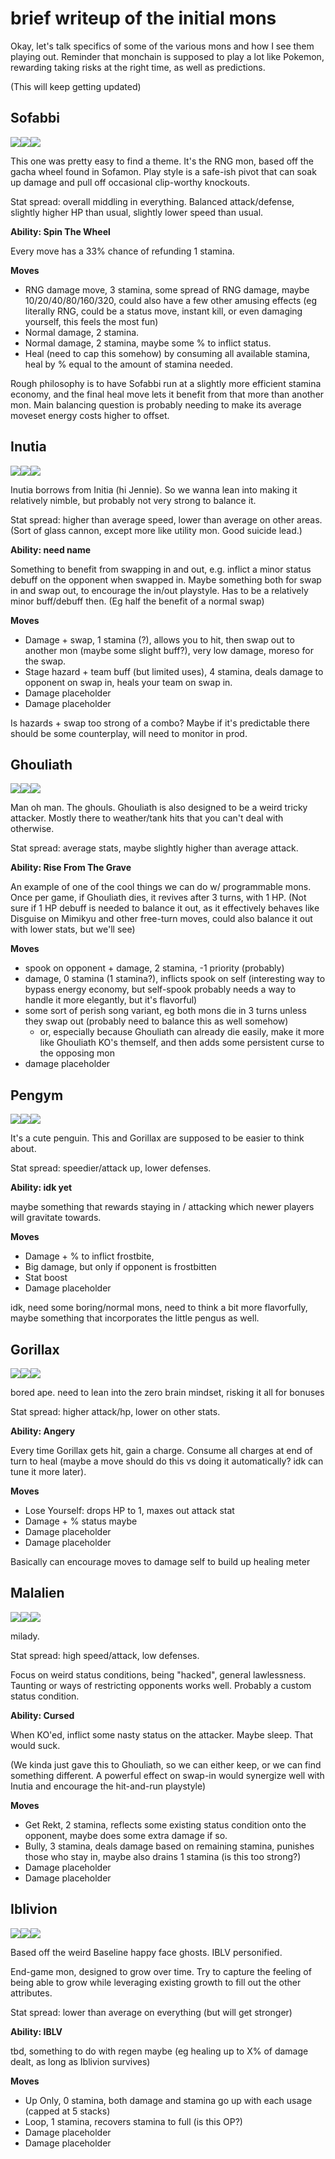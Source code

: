 # brief writeup of the initial mons

Okay, let's talk specifics of some of the various mons and how I see them playing out. Reminder that monchain is supposed to play a lot like Pokemon, rewarding taking risks at the right time, as well as predictions. 

(This will keep getting updated)

## Sofabbi

<img src="./assets/sofabbi_front.gif" class="sprite-img"><img src="./assets/sofabbi_back.gif" class="sprite-img"><img src="./assets/sofabbi_mini.gif" class="mini-img">

This one was pretty easy to find a theme. It's the RNG mon, based off the gacha wheel found in Sofamon. Play style is a safe-ish pivot that can soak up damage and pull off occasional clip-worthy knockouts.

Stat spread: overall middling in everything. Balanced attack/defense, slightly higher HP than usual, slightly lower speed than usual.

**Ability: Spin The Wheel**

Every move has a 33% chance of refunding 1 stamina.

**Moves**

- RNG damage move, 3 stamina, some spread of RNG damage, maybe 10/20/40/80/160/320, could also have a few other amusing effects (eg literally RNG, could be a status move, instant kill, or even damaging yourself, this feels the most fun)
- Normal damage, 2 stamina.
- Normal damage, 2 stamina, maybe some % to inflict status.
- Heal (need to cap this somehow) by consuming all available stamina, heal by % equal to the amount of stamina needed.

Rough philosophy is to have Sofabbi run at a slightly more efficient stamina economy, and the final heal move lets it benefit from that more than another mon. Main balancing question is probably needing to make its average moveset energy costs higher to offset.

## Inutia

<img src="./assets/inutia_front.gif" class="sprite-img"><img src="./assets/inutia_back.gif" class="sprite-img"><img src="./assets/inutia_mini.gif" class="mini-img">

Inutia borrows from Initia (hi Jennie). So we wanna lean into making it relatively nimble, but probably not very strong to balance it.

Stat spread: higher than average speed, lower than average on other areas. (Sort of glass cannon, except more like utility mon. Good suicide lead.)

**Ability: need name**

Something to benefit from swapping in and out, e.g. inflict a minor status debuff on the opponent when swapped in.
Maybe something both for swap in and swap out, to encourage the in/out playstyle.
Has to be a relatively minor buff/debuff then. (Eg half the benefit of a normal swap)

**Moves**

- Damage + swap, 1 stamina (?), allows you to hit, then swap out to another mon (maybe some slight buff?), very low damage, moreso for the swap.
- Stage hazard + team buff (but limited uses), 4 stamina, deals damage to opponent on swap in, heals your team on swap in.
- Damage placeholder
- Damage placeholder

Is hazards + swap too strong of a combo? Maybe if it's predictable there should be some counterplay, will need to monitor in prod.

## Ghouliath

<img src="./assets/ghouliath_front.gif" class="sprite-img"><img src="./assets/ghouliath_back.gif" class="sprite-img"><img src="./assets/ghouliath_mini.gif" class="mini-img">

Man oh man. The ghouls. Ghouliath is also designed to be a weird tricky attacker. Mostly there to weather/tank hits that you can't deal with otherwise.

Stat spread: average stats, maybe slightly higher than average attack.

**Ability: Rise From The Grave**

An example of one of the cool things we can do w/ programmable mons. Once per game, if Ghouliath dies, it revives after 3 turns, with 1 HP. (Not sure if 1 HP debuff is needed to balance it out, as it effectively behaves like Disguise on Mimikyu and other free-turn moves, could also balance it out with lower stats, but we'll see)

**Moves**

- spook on opponent + damage, 2 stamina, -1 priority (probably)
- damage, 0 stamina (1 stamina?), inflicts spook on self (interesting way to bypass energy economy, but self-spook probably needs a way to handle it more elegantly, but it's flavorful)
- some sort of perish song variant, eg both mons die in 3 turns unless they swap out (probably need to balance this as well somehow)
    - or, especially because Ghouliath can already die easily, make it more like Ghouliath KO's themself, and then adds some persistent curse to the opposing mon
- damage placeholder

## Pengym

<img src="./assets/pengym_front.gif" class="sprite-img"><img src="./assets/pengym_back.gif" class="sprite-img"><img src="./assets/pengym_mini.gif" class="mini-img">

It's a cute penguin. This and Gorillax are supposed to be easier to think about.

Stat spread: speedier/attack up, lower defenses.

**Ability: idk yet**

maybe something that rewards staying in / attacking which newer players will gravitate towards.

**Moves**

- Damage + % to inflict frostbite,
- Big damage, but only if opponent is frostbitten
- Stat boost
- Damage placeholder

idk, need some boring/normal mons, need to think a bit more flavorfully, maybe something that incorporates the little pengus as well.

## Gorillax

<img src="./assets/gorillax_front.gif" class="sprite-img"><img src="./assets/gorillax_back.gif" class="sprite-img"><img src="./assets/gorillax_mini.gif" class="mini-img">

bored ape. need to lean into the zero brain mindset, risking it all for bonuses

Stat spread: higher attack/hp, lower on other stats.

**Ability: Angery**

Every time Gorillax gets hit, gain a charge. Consume all charges at end of turn to heal (maybe a move should do this vs doing it automatically? idk can tune it more later).

**Moves**

- Lose Yourself: drops HP to 1, maxes out attack stat
- Damage + % status maybe
- Damage placeholder
- Damage placeholder

Basically can encourage moves to damage self to build up healing meter

## Malalien

<img src="./assets/malalien_front.gif" class="sprite-img"><img src="./assets/malalien_back.gif" class="sprite-img"><img src="./assets/malalien_mini.gif" class="mini-img">

milady.

Stat spread: high speed/attack, low defenses.

Focus on weird status conditions, being "hacked", general lawlessness. Taunting or ways of restricting opponents works well. Probably a custom status condition.

**Ability: Cursed**

When KO'ed, inflict some nasty status on the attacker. Maybe sleep. That would suck.

(We kinda just gave this to Ghouliath, so we can either keep, or we can find something different. A powerful effect on swap-in would synergize well with Inutia and encourage the hit-and-run playstyle)

**Moves**

- Get Rekt, 2 stamina, reflects some existing status condition onto the opponent, maybe does some extra damage if so.
- Bully, 3 stamina, deals damage based on remaining stamina, punishes those who stay in, maybe also drains 1 stamina (is this too strong?)
- Damage placeholder
- Damage placeholder

## Iblivion

<img src="./assets/iblivion_front.gif" class="sprite-img"><img src="./assets/iblivion_back.gif" class="sprite-img"><img src="./assets/iblivion_mini.gif" class="mini-img">

Based off the weird Baseline happy face ghosts. IBLV personified.

End-game mon, designed to grow over time. Try to capture the feeling of being able to grow while leveraging existing growth to fill out the other attributes.

Stat spread: lower than average on everything (but will get stronger)

**Ability: IBLV**

tbd, something to do with regen maybe (eg healing up to X% of damage dealt, as long as Iblivion survives)

**Moves**

- Up Only, 0 stamina, both damage and stamina go up with each usage (capped at 5 stacks)
- Loop, 1 stamina, recovers stamina to full (is this OP?)
- Damage placeholder
- Damage placeholder